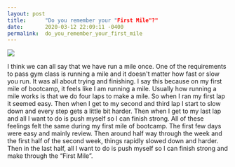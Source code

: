 ```yaml
---
layout: post
title:      "Do you remember your "First Mile"?"
date:       2020-03-12 22:09:11 -0400
permalink:  do_you_remember_your_first_mile
---
```



![](https://images.squarespace-cdn.com/content/v1/590a76a3414fb5faa9436eab/1554235107217-4XW2HZRG66736XSWGVET/ke17ZwdGBToddI8pDm48kAogxgNTP3kj41ocCgUm26UUqsxRUqqbr1mOJYKfIPR7LoDQ9mXPOjoJoqy81S2I8N_N4V1vUb5AoIIIbLZhVYxCRW4BPu10St3TBAUQYVKcw01IzvvksYOL1Plq6LSZ0iGPtgRr9DxQgOjqfV89I-G0YszB21Degpdbje0PB6e-/trackandfield1.jpg?format=1500w)

I think we can all say that we have run a mile once. One of the requirements to pass gym class is running a mile and it doesn't matter how fast or slow you run. It was all about trying and finishing. I say this because on my first mile of bootcamp, it feels like I am running a mile. Usually how running a mile works is that we do four laps to make a mile. So when I ran my first lap it seemed easy. Then when I get to my second and third lap I start to slow down and every step gets a little bit harder. Then when I get to my last lap and all I want to do is push myself so I can finish strong. All of these feelings felt the same during my first mile of bootcamp. The first few days were easy and mainly review. Then around half way through the week and the first half of the second week, things rapidly slowed down and harder. Then in the last half, all I want to do is push myself so I can finish strong and make through the “First Mile”. 


